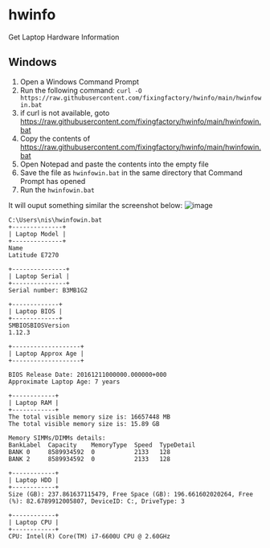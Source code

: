 # hwinfo
Get Laptop Hardware Information

## Windows

1. Open a Windows Command Prompt
2. Run the following command:
`curl -O https://raw.githubusercontent.com/fixingfactory/hwinfo/main/hwinfowin.bat`
3. if curl is not available, goto https://raw.githubusercontent.com/fixingfactory/hwinfo/main/hwinfowin.bat
4. Copy the contents of https://raw.githubusercontent.com/fixingfactory/hwinfo/main/hwinfowin.bat
5. Open Notepad and paste the contents into the empty file
6. Save the file as `hwinfowin.bat` in the same directory that Command Prompt has opened
7. Run the `hwinfowin.bat`

It will ouput something similar the screenshot below:
![image](https://github.com/fixingfactory/hwinfo/assets/1253988/8b859d24-823c-4bc1-9c58-6972fdd36911)

```
C:\Users\nis\hwinfowin.bat
+--------------+
| Laptop Model |
+--------------+
Name
Latitude E7270

+---------------+
| Laptop Serial |
+---------------+
Serial number: B3MB1G2

+-------------+
| Laptop BIOS |
+-------------+
SMBIOSBIOSVersion
1.12.3

+-------------------+
| Laptop Approx Age |
+-------------------+

BIOS Release Date: 20161211000000.000000+000
Approximate Laptop Age: 7 years

+------------+
| Laptop RAM |
+------------+
The total visible memory size is: 16657448 MB
The total visible memory size is: 15.89 GB

Memory SIMMs/DIMMs details:
BankLabel  Capacity    MemoryType  Speed  TypeDetail
BANK 0     8589934592  0           2133   128
BANK 2     8589934592  0           2133   128

+------------+
| Laptop HDD |
+------------+
Size (GB): 237.861637115479, Free Space (GB): 196.661602020264, Free (%): 82.6789912005807, DeviceID: C:, DriveType: 3

+------------+
| Laptop CPU |
+------------+
CPU: Intel(R) Core(TM) i7-6600U CPU @ 2.60GHz
```

